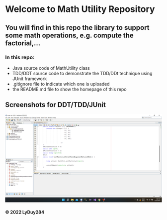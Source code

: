 # Welcome to Math Utility Repository
## You will find in this repo the library to support some math operations, e.g. compute the factorial,...

### In this repo:
* Java source code of MathUtility class
* TDD/DDT source code to demonstrate the TDD/DDt technique using JUnit framework
* .gitignore file to indicate which one is uploaded
* the README.md file to show the homepage of this repo

## Screenshots for DDT/TDD/JUnit 
![DDT-TDD-JUnit code](https://github.com/LyDuy284/math-util-1503/blob/main/screenshots/DDT-TDD-JUnit.png) 

#### © 2022 LyDuy284
